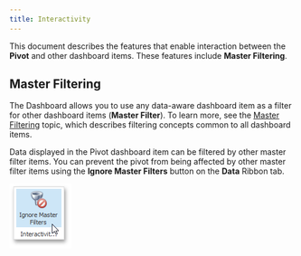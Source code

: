 ```yaml
---
title: Interactivity
---
```

This document describes the features that enable interaction between the **Pivot** and other dashboard items. These features include **Master Filtering**.

## Master Filtering
The Dashboard allows you to use any data-aware dashboard item as a filter for other dashboard items (**Master Filter**). To learn more, see the [Master Filtering](../../../../../dashboard-for-desktop/articles/dashboard-designer/interactivity/master-filtering.md) topic, which describes filtering concepts common to all dashboard items.

Data displayed in the Pivot dashboard item can be filtered by other master filter items. You can prevent the pivot from being affected by other master filter items using the **Ignore Master Filters** button on the **Data** Ribbon tab.

![Pivot_IgnoreMasterFilters_Ribbon](../../../../images/Img25865.png)
